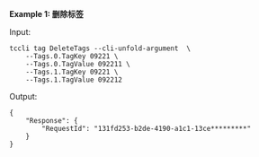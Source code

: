 **Example 1: 删除标签**



Input: 

```
tccli tag DeleteTags --cli-unfold-argument  \
    --Tags.0.TagKey 09221 \
    --Tags.0.TagValue 092211 \
    --Tags.1.TagKey 09221 \
    --Tags.1.TagValue 092212
```

Output: 
```
{
    "Response": {
        "RequestId": "131fd253-b2de-4190-a1c1-13ce*********"
    }
}
```

